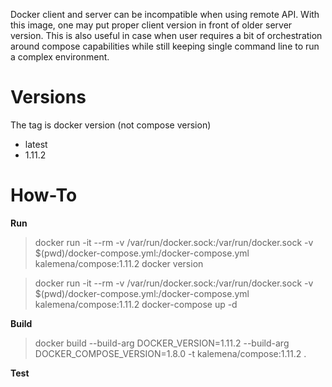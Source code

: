
Docker client and server can be incompatible when using remote API.
With this image, one may put proper client version in front of older server version.
This is also useful in case when user requires a bit of orchestration around compose capabilities while still keeping single command line to run a complex environment.

# Versions

The tag is docker version (not compose version)

* latest
* 1.11.2

# How-To

__Run__

> docker run -it --rm 
>   -v /var/run/docker.sock:/var/run/docker.sock
>   -v $(pwd)/docker-compose.yml:/docker-compose.yml
>   kalemena/compose:1.11.2 docker version

> docker run -it --rm 
>   -v /var/run/docker.sock:/var/run/docker.sock
>   -v $(pwd)/docker-compose.yml:/docker-compose.yml
>   kalemena/compose:1.11.2 docker-compose up -d

__Build__

> docker build --build-arg DOCKER_VERSION=1.11.2 --build-arg DOCKER_COMPOSE_VERSION=1.8.0 -t kalemena/compose:1.11.2 .

__Test__